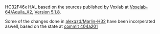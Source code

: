 HC32F46x HAL based on the sources published by Voxlab at [Voxelab-64/Aquila_X2](https://github.com/Voxelab-64/Aquila_X2), [Version 5.1.8](https://github.com/Voxelab-64/Aquila_X2/commit/d1f23adf96920996b979bc31023d1dce236d05db).

Some of the changes done in [alexqzd/Marlin-H32](https://github.com/alexqzd/Marlin-H32) have been incorperated aswell, based on the state at [commit 404a201](https://github.com/alexqzd/Marlin-H32/tree/404a201487af58a959edf0af508211dc047c2f3b)
